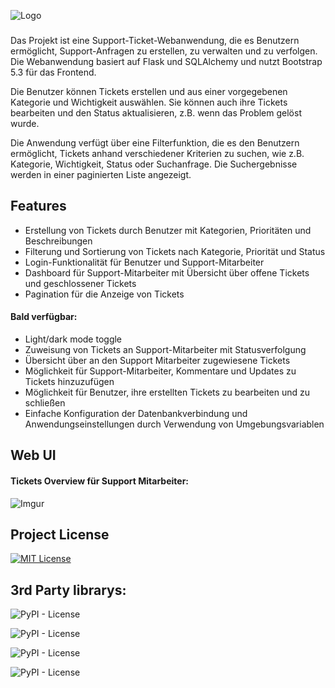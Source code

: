 
![Logo](https://i.imgur.com/AgGGdHb.png)


###

Das Projekt ist eine Support-Ticket-Webanwendung, die es Benutzern ermöglicht, Support-Anfragen zu erstellen, zu verwalten und zu verfolgen. Die Webanwendung basiert auf Flask und SQLAlchemy und nutzt Bootstrap 5.3 für das Frontend.

Die Benutzer können Tickets erstellen und aus einer vorgegebenen Kategorie und Wichtigkeit auswählen. Sie können auch ihre Tickets bearbeiten und den Status aktualisieren, z.B. wenn das Problem gelöst wurde.

Die Anwendung verfügt über eine Filterfunktion, die es den Benutzern ermöglicht, Tickets anhand verschiedener Kriterien zu suchen, wie z.B. Kategorie, Wichtigkeit, Status oder Suchanfrage. Die Suchergebnisse werden in einer paginierten Liste angezeigt.




## Features

- Erstellung von Tickets durch Benutzer mit Kategorien, Prioritäten und Beschreibungen
- Filterung und Sortierung von Tickets nach Kategorie, Priorität und Status
- Login-Funktionalität für Benutzer und Support-Mitarbeiter
- Dashboard für Support-Mitarbeiter mit Übersicht über offene Tickets und geschlossener Tickets
- Pagination für die Anzeige von Tickets

#### Bald verfügbar:

- Light/dark mode toggle
- Zuweisung von Tickets an Support-Mitarbeiter mit Statusverfolgung
- Übersicht über an den Support Mitarbeiter zugewiesene Tickets
- Möglichkeit für Support-Mitarbeiter, Kommentare und Updates zu Tickets hinzuzufügen
- Möglichkeit für Benutzer, ihre erstellten Tickets zu bearbeiten und zu schließen
- Einfache Konfiguration der Datenbankverbindung und Anwendungseinstellungen durch Verwendung von Umgebungsvariablen

## Web UI
#### Tickets Overview für Support Mitarbeiter:
![Imgur](https://i.imgur.com/KgxH0qG.png)

## Project License

[![MIT License](https://img.shields.io/badge/License-MIT-green.svg)](https://choosealicense.com/licenses/mit/)

## 3rd Party librarys:

![PyPI - License](https://img.shields.io/pypi/l/Flask?label=Flask)

![PyPI - License](https://img.shields.io/pypi/l/Flask-Login?label=Flask-Login)

![PyPI - License](https://img.shields.io/pypi/l/Flask-SQLAlchemy?label=Flask-SQLAlchemy)

![PyPI - License](https://img.shields.io/pypi/l/SQLAlchemy?label=SQLAlchemy)
